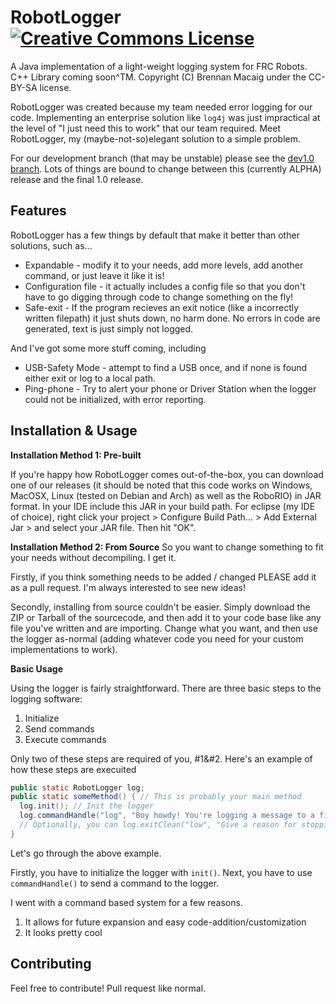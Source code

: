 # RobotLogger <a rel="license" href="http://creativecommons.org/licenses/by-sa/4.0/"><img alt="Creative Commons License" src="https://i.creativecommons.org/l/by-sa/4.0/88x31.png" /></a>
A Java implementation of a light-weight logging system for FRC Robots. C++ Library coming soon^TM. Copyright (C) Brennan Macaig under the CC-BY-SA license.

RobotLogger was created because my team needed error logging for our code. Implementing an enterprise solution like `log4j` was just impractical at the level of "I just need this to work" that our team required. Meet RobotLogger, my (maybe-not-so)elegant solution to a simple problem.

For our development branch (that may be unstable) please see the [dev1.0 branch](https://github.com/brennan-macaig/RobotLogger/tree/dev1.0). Lots of things are bound to change between this (currently ALPHA) release and the final 1.0 release.

## Features
RobotLogger has a few things by default that make it better than other solutions, such as...

* Expandable - modify it to your needs, add more levels, add another command, or just leave it like it is!
* Configuration file - it actually includes a config file so that you don't have to go digging through code to change something on the fly!
* Safe-exit - If the program recieves an exit notice (like a incorrectly written filepath) it just shuts down, no harm done. No errors in code are generated, text is just simply not logged.

And I've got some more stuff coming, including

* USB-Safety Mode - attempt to find a USB once, and if none is found either exit or log to a local path.
* Ping-phone - Try to alert your phone or Driver Station when the logger could not be initialized, with error reporting.

## Installation & Usage
**Installation Method 1: Pre-built**

If you're happy how RobotLogger comes out-of-the-box, you can download one of our releases (it should be noted that this code works on Windows, MacOSX, Linux (tested on Debian and Arch) as well as the RoboRIO) in JAR format. In your IDE include this JAR in your build path. For eclipse (my IDE of choice), right click your project > Configure Build Path... > Add External Jar > and select your JAR file. Then hit "OK".

**Installation Method 2: From Source**
So you want to change something to fit your needs without decompiling. I get it.

Firstly, if you think something needs to be added / changed PLEASE add it as a pull request. I'm always interested to see new ideas!

Secondly, installing from source couldn't be easier. Simply download the ZIP or Tarball of the sourcecode, and then add it to your code base like any file you've written and are importing. Change what you want, and then use the logger as-normal (adding whatever code you need for your custom implementations to work).

**Basic Usage**

Using the logger is fairly straightforward. There are three basic steps to the logging software:

1. Initialize
2. Send commands
3. Execute commands

Only two of these steps are required of you, #1&#2. Here's an example of how these steps are execuited

```java
public static RobotLogger log;
public static someMethod() { // This is probably your main method
  log.init(); // Init the logger
  log.commandHandle("log", "Boy howdy! You're logging a message to a file!", "INFO"); // Log a message
  // Optionally, you can log.exitClean("low", "Give a reason for stopping all further logging");, however this will stop any future logging.
}
```

Let's go through the above example.

Firstly, you have to initialize the logger with `init()`. Next, you have to use `commandHandle()` to send a command to the logger.

I went with a command based system for a few reasons.

1. It allows for future expansion and easy code-addition/customization
2. It looks pretty cool

## Contributing

Feel free to contribute! Pull request like normal.
